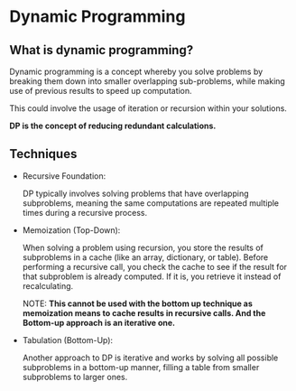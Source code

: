 # Dynamic Programming

## What is dynamic programming?

Dynamic programming is a concept whereby you solve problems by breaking them down into smaller overlapping sub-problems, while making use of previous results to speed up computation.

This could involve the usage of iteration or recursion within your solutions.

**DP is the concept of reducing redundant calculations.**

## Techniques

- Recursive Foundation:

  DP typically involves solving problems that have overlapping subproblems, meaning the same computations are repeated multiple times during a recursive process.

- Memoization (Top-Down):

  When solving a problem using recursion, you store the results of subproblems in a cache (like an array, dictionary, or table). Before performing a recursive call, you check the cache to see if the result for that subproblem is already computed. If it is, you retrieve it instead of recalculating.

  NOTE: **This cannot be used with the bottom up technique as memoization means to cache results in recursive calls. And the Bottom-up approach is an iterative one.**

- Tabulation (Bottom-Up):

  Another approach to DP is iterative and works by solving all possible subproblems in a bottom-up manner, filling a table from smaller subproblems to larger ones.
